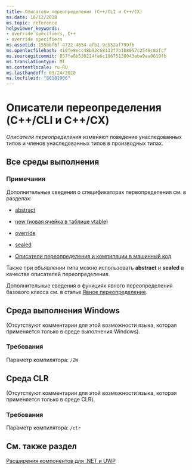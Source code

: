 ```yaml
---
title: Описатели переопределения (C++/CLI и C++/CX)
ms.date: 10/12/2018
ms.topic: reference
helpviewer_keywords:
- override specifiers, C++
- override specifiers
ms.assetid: 155bbf6f-4722-4654-afb1-9cb52af799fb
ms.openlocfilehash: 410fe9ecc48b92c68132f7b1b8057c2549c8afcf
ms.sourcegitcommit: 857fa6b530224fa6c18675138043aba9aa0619fb
ms.translationtype: MT
ms.contentlocale: ru-RU
ms.lasthandoff: 03/24/2020
ms.locfileid: "80181906"
---
```

# <a name="override-specifiers--ccli-and-ccx"></a>Описатели переопределения (C++/CLI и C++/CX)

*Описатели переопределения* изменяют поведение унаследованных типов и членов унаследованных типов в производных типах.

## <a name="all-runtimes"></a>Все среды выполнения

### <a name="remarks"></a>Примечания

Дополнительные сведения о спецификаторах переопределения см. в разделах:

- [abstract](abstract-cpp-component-extensions.md)

- [new (новая ячейка в таблице vtable)](new-new-slot-in-vtable-cpp-component-extensions.md)

- [override](override-cpp-component-extensions.md)

- [sealed](sealed-cpp-component-extensions.md)

- [Описатели переопределения и компиляции в машинный код](../dotnet/how-to-declare-override-specifiers-in-native-compilations-cpp-cli.md)

Также при объявлении типа можно использовать **abstract** и **sealed** в качестве описателей переопределения.

Дополнительные сведения о функциях явного переопределения базового класса см. в статье [Явное переопределение](explicit-overrides-cpp-component-extensions.md).

## <a name="windows-runtime"></a>Среда выполнения Windows

(Отсутствуют комментарии для этой возможности языка, которая применяется только в среде выполнения Windows).

### <a name="requirements"></a>Требования

Параметр компилятора: `/ZW`

## <a name="common-language-runtime"></a>Среда CLR

(Отсутствуют комментарии для этой возможности языка, которая применяется только в среде CLR).

### <a name="requirements"></a>Требования

Параметр компилятора: `/clr`

## <a name="see-also"></a>См. также раздел

[Расширения компонентов для .NET и UWP](component-extensions-for-runtime-platforms.md)

